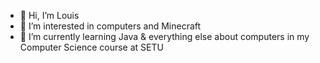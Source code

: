 - 👋 Hi, I’m Louis
- 👀 I’m interested in computers and Minecraft
- 🌱 I’m currently learning Java & everything else about computers in my Computer Science course at SETU
<!---
- 💞️ I’m looking to collaborate on ...
- 📫 How to reach me ...
- 😄 Pronouns: ...
- ⚡ Fun fact: 
--->

<!---
20106749/20106749 is a ✨ special ✨ repository because its `README.md` (this file) appears on your GitHub profile.
You can click the Preview link to take a look at your changes.
--->
